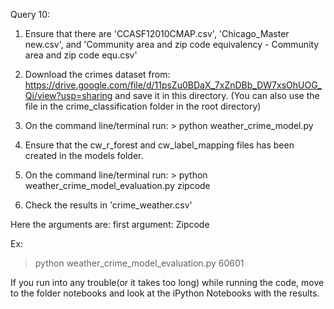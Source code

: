 Query 10:

1. Ensure that there are 'CCASF12010CMAP.csv', 'Chicago_Master new.csv', and 'Community area and zip code equivalency - Community area and zip code equ.csv'

2. Download the crimes dataset from: https://drive.google.com/file/d/11psZu0BDaX_7xZnDBb_DW7xsOhUOG_Qi/view?usp=sharing and save it in this directory. (You can also use the file in the crime_classification folder in the root directory)

3. On the command line/terminal run: > python weather_crime_model.py

4. Ensure that the cw_r_forest and cw_label_mapping files has been created in the models folder.

5. On the command line/terminal run: > python weather_crime_model_evaluation.py zipcode

6. Check the results in 'crime_weather.csv'

Here the arguments are:
first argument: Zipcode 

Ex:
> python weather_crime_model_evaluation.py 60601

If you run into any trouble(or it takes too long) while running the code, move to the folder notebooks and look at the iPython Notebooks with the results.